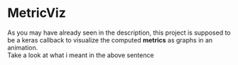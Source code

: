 # MetricViz
As you may have already seen in the description, this project is supposed to be a keras callback to visualize the computed **metrics** as graphs in an animation. <br />
Take a look at what i meant in the above sentence <br />
